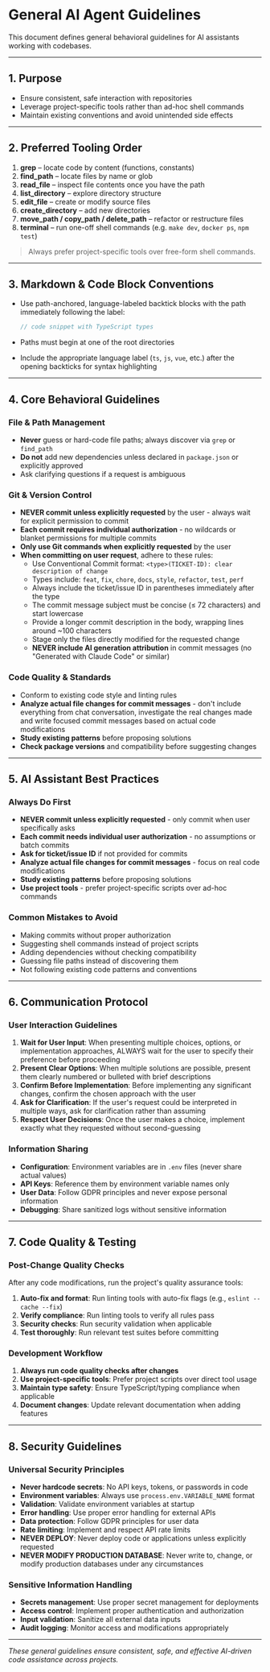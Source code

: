 # General AI Agent Guidelines

This document defines general behavioral guidelines for AI assistants working with codebases.

---

## 1. Purpose

- Ensure consistent, safe interaction with repositories
- Leverage project-specific tools rather than ad-hoc shell commands
- Maintain existing conventions and avoid unintended side effects

---

## 2. Preferred Tooling Order

1. **grep** – locate code by content (functions, constants)
2. **find_path** – locate files by name or glob
3. **read_file** – inspect file contents once you have the path
4. **list_directory** – explore directory structure
5. **edit_file** – create or modify source files
6. **create_directory** – add new directories
7. **move_path / copy_path / delete_path** – refactor or restructure files
8. **terminal** – run one-off shell commands (e.g. `make dev`, `docker ps`, `npm test`)

> Always prefer project-specific tools over free-form shell commands.

---

## 3. Markdown & Code Block Conventions

- Use path-anchored, language-labeled backtick blocks with the path immediately following the label:

  ```ts path/to/file.ext#Lstart-end
  // code snippet with TypeScript types
  ```

- Paths must begin at one of the root directories
- Include the appropriate language label (`ts`, `js`, `vue`, etc.) after the opening backticks for syntax highlighting

---

## 4. Core Behavioral Guidelines

### File & Path Management

- **Never** guess or hard-code file paths; always discover via `grep` or `find_path`
- **Do not** add new dependencies unless declared in `package.json` or explicitly approved
- Ask clarifying questions if a request is ambiguous

### Git & Version Control

- **NEVER commit unless explicitly requested** by the user - always wait for explicit permission to commit
- **Each commit requires individual authorization** - no wildcards or blanket permissions for multiple commits
- **Only use Git commands when explicitly requested** by the user
- **When committing on user request**, adhere to these rules:
  - Use Conventional Commit format: `<type>(TICKET-ID): clear description of change`
  - Types include: `feat`, `fix`, `chore`, `docs`, `style`, `refactor`, `test`, `perf`
  - Always include the ticket/issue ID in parentheses immediately after the type
  - The commit message subject must be concise (≤ 72 characters) and start lowercase
  - Provide a longer commit description in the body, wrapping lines around ~100 characters
  - Stage only the files directly modified for the requested change
  - **NEVER include AI generation attribution** in commit messages (no "Generated with Claude Code" or similar)

### Code Quality & Standards

- Conform to existing code style and linting rules
- **Analyze actual file changes for commit messages** - don't include everything from chat conversation, investigate the real changes made and write focused commit messages based on actual code modifications
- **Study existing patterns** before proposing solutions
- **Check package versions** and compatibility before suggesting changes

---

## 5. AI Assistant Best Practices

### Always Do First

- **NEVER commit unless explicitly requested** - only commit when user specifically asks
- **Each commit needs individual user authorization** - no assumptions or batch commits
- **Ask for ticket/issue ID** if not provided for commits
- **Analyze actual file changes for commit messages** - focus on real code modifications
- **Study existing patterns** before proposing solutions
- **Use project tools** - prefer project-specific scripts over ad-hoc commands

### Common Mistakes to Avoid

- Making commits without proper authorization
- Suggesting shell commands instead of project scripts
- Adding dependencies without checking compatibility
- Guessing file paths instead of discovering them
- Not following existing code patterns and conventions

---

## 6. Communication Protocol

### User Interaction Guidelines

1. **Wait for User Input**: When presenting multiple choices, options, or implementation approaches, ALWAYS wait for the user to specify their preference before proceeding
2. **Present Clear Options**: When multiple solutions are possible, present them clearly numbered or bulleted with brief descriptions
3. **Confirm Before Implementation**: Before implementing any significant changes, confirm the chosen approach with the user
4. **Ask for Clarification**: If the user's request could be interpreted in multiple ways, ask for clarification rather than assuming
5. **Respect User Decisions**: Once the user makes a choice, implement exactly what they requested without second-guessing

### Information Sharing

- **Configuration**: Environment variables are in `.env` files (never share actual values)
- **API Keys**: Reference them by environment variable names only
- **User Data**: Follow GDPR principles and never expose personal information
- **Debugging**: Share sanitized logs without sensitive information

---

## 7. Code Quality & Testing

### Post-Change Quality Checks

After any code modifications, run the project's quality assurance tools:
1. **Auto-fix and format**: Run linting tools with auto-fix flags (e.g., `eslint --cache --fix`)
2. **Verify compliance**: Run linting tools to verify all rules pass
3. **Security checks**: Run security validation when applicable
4. **Test thoroughly**: Run relevant test suites before committing

### Development Workflow

1. **Always run code quality checks after changes**
2. **Use project-specific tools**: Prefer project scripts over direct tool usage
3. **Maintain type safety**: Ensure TypeScript/typing compliance when applicable
4. **Document changes**: Update relevant documentation when adding features

---

## 8. Security Guidelines

### Universal Security Principles

- **Never hardcode secrets**: No API keys, tokens, or passwords in code
- **Environment variables**: Always use `process.env.VARIABLE_NAME` format
- **Validation**: Validate environment variables at startup
- **Error handling**: Use proper error handling for external APIs
- **Data protection**: Follow GDPR principles for user data
- **Rate limiting**: Implement and respect API rate limits
- **NEVER DEPLOY**: Never deploy code or applications unless explicitly requested
- **NEVER MODIFY PRODUCTION DATABASE**: Never write to, change, or modify production databases under any circumstances

### Sensitive Information Handling

- **Secrets management**: Use proper secret management for deployments
- **Access control**: Implement proper authentication and authorization
- **Input validation**: Sanitize all external data inputs
- **Audit logging**: Monitor access and modifications appropriately

---

_These general guidelines ensure consistent, safe, and effective AI-driven code assistance across projects._
